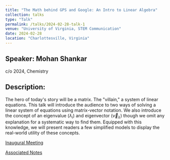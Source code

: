 ```yaml
---
title: "The Math behind GPS and Google: An Intro to Linear Algebra"
collection: talks
type: "Talk"
permalink: /talks/2024-02-28-talk-1
venue: "University of Virginia, STEM Communication"
date: 2024-02-28
location: "Charlottesville, Virginia"
---
```


## Speaker: Mohan Shankar
c/o 2024, Chemistry
## Description:
The hero of today's story will be a matrix. The "villain," a system of linear equations. This talk will introduce the audience to two ways of solving a linear system of equations using matrix-vector notation. We also introduce the concept of an eigenvalue $(\lambda_i )$ and eigenvector $(\vec{v}_{\lambda})$ though we omit any explanation for a systematic way to find them. Equipped with this knowledge, we will present readers a few simplified models to display the real-world utility of these concepts.

[Inaugural Meeting](http://stemforvirginia.github.io/welcome/linalg.html)

[Associated Notes](http://stemforvirginia.github.io/files/linear_talk.pdf)
